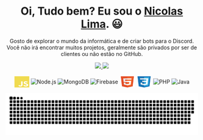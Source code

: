 <div>
   <h1 align="center">Oi, Tudo bem? Eu sou o <a href="https://github.com/DeusDrizzyy">Nicolas Lima</a>. 😃️</h1>
   <p align="center">Gosto de explorar o mundo da informática e de criar bots para o Discord.<br/>Você não irá encontrar muitos projetos, geralmente são privados por ser de clientes ou não estão no GitHub.</p>
</div>

<div align="center">
   <a href="https://github.com/DeusDrizzyy">
      <img height="150em" src="https://github-readme-stats.vercel.app/api?username=DeusDrizzyy&show_icons=true&theme=github_dark&include_all_commits=true&show_owner=true&count_private=true&custom_title=Estatísticas GitHub%20-%20DeusDrizzyy"/>
      <img height="150em" src="https://github-readme-stats.vercel.app/api/top-langs/?username=DeusDrizzyy&layout=compact&langs_count=7&theme=github_dark&custom_title=Linguagens%20mais%20utilizadas:"/>
   </a>
</div>

<div align="center" valign="top"><br/>
   <img align="center" title="Javascript" alt="Javascript" height="30" width="40" src="https://raw.githubusercontent.com/devicons/devicon/master/icons/javascript/javascript-plain.svg">
   <img align="center" title="Node.js" alt="Node.js" height="30" width="40" src="https://cdn.jsdelivr.net/gh/devicons/devicon/icons/nodejs/nodejs-original.svg">
   <img align="center" title="MongoDB" alt="MongoDB" height="30" width="40" src="https://cdn.jsdelivr.net/gh/devicons/devicon/icons/mongodb/mongodb-original.svg">
   <img align="center" title="Firebase" alt="Firebase" height="30" width="40" src="https://cdn.jsdelivr.net/gh/devicons/devicon/icons/firebase/firebase-plain.svg">
   <img align="center" title="HTML" alt="HTML" height="30" width="40" src="https://raw.githubusercontent.com/devicons/devicon/master/icons/html5/html5-original.svg">
   <img align="center" title="CSS" alt="CSS" height="30" width="40" src="https://raw.githubusercontent.com/devicons/devicon/master/icons/css3/css3-original.svg">
   <img align="center" title="PHP" alt="PHP" height="30" width="40" src="https://cdn.jsdelivr.net/gh/devicons/devicon/icons/php/php-original.svg">
   <img align="center" title="Java" alt="Java" height="30" width="40" src="https://cdn.jsdelivr.net/gh/devicons/devicon/icons/java/java-original.svg">
</div>

<div align="center">
  
  ![Snake animation](https://github.com/DeusDrizzyy/DeusDrizzyy/blob/output/github-contribution-grid-snake.svg)
  
</div>
